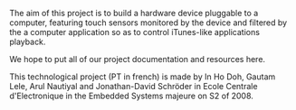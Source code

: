 The aim of this project is to build a hardware device pluggable to a computer, featuring touch sensors monitored by the device and filtered by the a computer application so as to control iTunes-like applications playback.

We hope to put all of our project documentation and resources here.

This technological project (PT in french) is made by In Ho Doh, Gautam Lele, Arul Nautiyal and Jonathan-David Schröder in Ecole Centrale d'Electronique in the Embedded Systems majeure on S2 of 2008.
